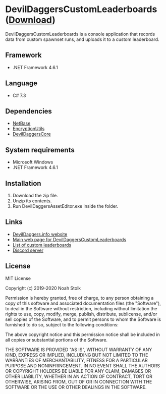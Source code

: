 # DevilDaggersCustomLeaderboards ([Download](https://devildaggers.info/Api/GetTool?toolName=DevilDaggersCustomLeaderboards))
DevilDaggersCustomLeaderboards is a console application that records data from custom spawnset runs, and uploads it to a custom leaderboard.

## Framework
- .NET Framework 4.6.1

## Language
- C# 7.3

## Dependencies
- [NetBase](https://github.com/NoahStolk/NetBase)
- [EncryptionUtils](https://github.com/NoahStolk/EncryptionUtils)
- [DevilDaggersCore](https://github.com/NoahStolk/DevilDaggersCore)

## System requirements
- Microsoft Windows
- .NET Framework 4.6.1

## Installation
1. Download the zip file.
2. Unzip its contents.
3. Run DevilDaggersAssetEditor.exe inside the folder.

## Links
- [DevilDaggers.info website](https://devildaggers.info)
- [Main web page for DevilDaggersCustomLeaderboards](https://devildaggers.info/Tools/DevilDaggersCustomLeaderboards)
- [List of custom leaderboards](https://devildaggers.info/CustomLeaderboards)
- [Discord server](https://discord.gg/NF32j8S)

## License
MIT License

Copyright (c) 2019-2020 Noah Stolk

Permission is hereby granted, free of charge, to any person obtaining a copy
of this software and associated documentation files (the "Software"), to deal
in the Software without restriction, including without limitation the rights
to use, copy, modify, merge, publish, distribute, sublicense, and/or sell
copies of the Software, and to permit persons to whom the Software is
furnished to do so, subject to the following conditions:

The above copyright notice and this permission notice shall be included in all
copies or substantial portions of the Software.

THE SOFTWARE IS PROVIDED "AS IS", WITHOUT WARRANTY OF ANY KIND, EXPRESS OR
IMPLIED, INCLUDING BUT NOT LIMITED TO THE WARRANTIES OF MERCHANTABILITY,
FITNESS FOR A PARTICULAR PURPOSE AND NONINFRINGEMENT. IN NO EVENT SHALL THE
AUTHORS OR COPYRIGHT HOLDERS BE LIABLE FOR ANY CLAIM, DAMAGES OR OTHER
LIABILITY, WHETHER IN AN ACTION OF CONTRACT, TORT OR OTHERWISE, ARISING FROM,
OUT OF OR IN CONNECTION WITH THE SOFTWARE OR THE USE OR OTHER DEALINGS IN THE
SOFTWARE.
